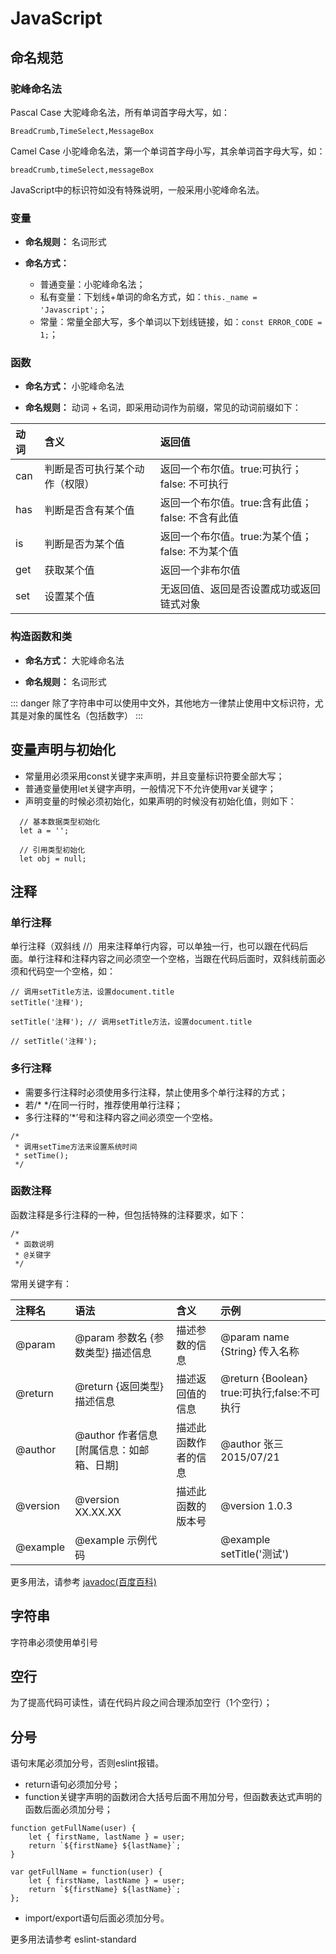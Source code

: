 # JavaScript
## 命名规范
### 驼峰命名法
Pascal Case 大驼峰命名法，所有单词首字母大写，如：
```
BreadCrumb,TimeSelect,MessageBox
```
Camel Case 小驼峰命名法，第一个单词首字母小写，其余单词首字母大写，如：
```
breadCrumb,timeSelect,messageBox
```
JavaScript中的标识符如没有特殊说明，一般采用小驼峰命名法。



### 变量

* **命名规则：** 名词形式

* **命名方式：**

  * 普通变量：小驼峰命名法；
  * 私有变量：下划线+单词的命名方式，如：`this._name = 'Javascript';`；
  * 常量：常量全部大写，多个单词以下划线链接，如：`const ERROR_CODE = 1;`；

### 函数

* **命名方式：** 小驼峰命名法

* **命名规则：** 动词 + 名词，即采用动词作为前缀，常见的动词前缀如下：

|动词|含义|返回值|
|:-------|:------|:-----|
|can|判断是否可执行某个动作（权限）|返回一个布尔值。true:可执行；false: 不可执行|
|has|判断是否含有某个值|返回一个布尔值。true:含有此值；false: 不含有此值|
|is|判断是否为某个值|返回一个布尔值。true:为某个值；false: 不为某个值|
|get|获取某个值|返回一个非布尔值|
|set|设置某个值|无返回值、返回是否设置成功或返回链式对象|

### 构造函数和类

* **命名方式：** 大驼峰命名法

* **命名规则：** 名词形式

::: danger
除了字符串中可以使用中文外，其他地方一律禁止使用中文标识符，尤其是对象的属性名（包括数字）
:::

## 变量声明与初始化
* 常量用必须采用const关键字来声明，并且变量标识符要全部大写；
* 普通变量使用let关键字声明，一般情况下不允许使用var关键字；
* 声明变量的时候必须初始化，如果声明的时候没有初始化值，则如下：
```
  // 基本数据类型初始化
  let a = '';

  // 引用类型初始化
  let obj = null;
```

## 注释
### 单行注释
单行注释（双斜线 //）用来注释单行内容，可以单独一行，也可以跟在代码后面。单行注释和注释内容之间必须空一个空格，当跟在代码后面时，双斜线前面必须和代码空一个空格，如：
```
// 调用setTitle方法，设置document.title
setTitle('注释');

setTitle('注释'); // 调用setTitle方法，设置document.title

// setTitle('注释');
```

### 多行注释
* 需要多行注释时必须使用多行注释，禁止使用多个单行注释的方式；
* 若/* */在同一行时，推荐使用单行注释；
* 多行注释的‘*’号和注释内容之间必须空一个空格。
```
/*
 * 调用setTime方法来设置系统时间
 * setTime();
 */
```

### 函数注释
函数注释是多行注释的一种，但包括特殊的注释要求，如下：
```
/*
 * 函数说明
 * @关键字
 */
```
常用关键字有：

|注释名|语法|含义|示例|
|:-------|:------|:-----|:-----|
|@param|@param 参数名 {参数类型} 描述信息|描述参数的信息| @param name {String} 传入名称|
|@return|@return {返回类型} 描述信息|描述返回值的信息| @return {Boolean} true:可执行;false:不可执行|
|@author|@author 作者信息 [附属信息：如邮箱、日期]|描述此函数作者的信息| @author 张三 2015/07/21|
|@version|@version XX.XX.XX|描述此函数的版本号| @version 1.0.3|
|@example|@example 示例代码|| @example setTitle('测试')|
更多用法，请参考 [javadoc(百度百科)](https://baike.baidu.com/item/javadoc)

## 字符串
字符串必须使用单引号

##  空行
为了提高代码可读性，请在代码片段之间合理添加空行（1个空行）；

##  分号
语句末尾必须加分号，否则eslint报错。
*   return语句必须加分号；
*   function关键字声明的函数闭合大括号后面不用加分号，但函数表达式声明的函数后面必须加分号；
```
function getFullName(user) {
    let { firstName, lastName } = user;
    return `${firstName} ${lastName}`;
}

var getFullName = function(user) {
    let { firstName, lastName } = user;
    return `${firstName} ${lastName}`;
};
```
*   import/export语句后面必须加分号。

更多用法请参考 eslint-standard


